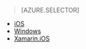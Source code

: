 > [AZURE.SELECTOR]
- [iOS](../articles/app-service-mobile-dotnet-backend-ios-get-started-push-preview.md)
- [Windows](../articles/app-service-mobile-dotnet-backend-windows-store-dotnet-get-started-push-preview.md)
- [Xamarin.iOS](../articles/app-service-mobile-dotnet-backend-xamarin-ios-get-started-push-preview.md)

